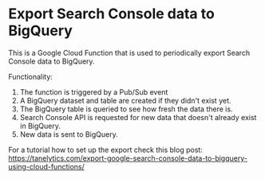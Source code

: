 # Export Search Console data to BigQuery

This is a Google Cloud Function that is used to periodically export Search Console data to BigQuery.

Functionality:
1. The function is triggered by a Pub/Sub event
2. A BigQuery dataset and table are created if they didn't exist yet.
3. The BigQuery table is queried to see how fresh the data there is.
4. Search Console API is requested for new data that doesn't already exist in BigQuery.
5. New data is sent to BigQuery.

For a tutorial how to set up the export check this blog post:
https://tanelytics.com/export-google-search-console-data-to-bigquery-using-cloud-functions/